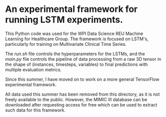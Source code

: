 # An experimental framework for running LSTM experiments.

This Python code was used for the WPI Data Science REU Machine Learning for Healthcare Group. The framework is focused on LSTM's, particularly for training on Multivariate Clinical Time Series.

The *run.sh* file controls the hyperparameters for the LSTMs, and the *main.py* file controls the pipeline of data processing from a raw 3D tensor in the shape of (instances, timesteps, variables) to final predictions with multiple evaluation metrics.

Since this summer, I have moved on to work on a more general TensorFlow experimental framework.

All data used this summer has been removed from this directory, as it is not freely available to the public. However, the MIMIC III database can be downloaded after requesting access for free which can be used to extract such data for this framework.
